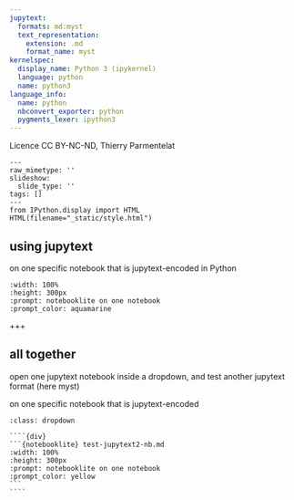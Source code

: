 ```yaml
---
jupytext:
  formats: md:myst
  text_representation:
    extension: .md
    format_name: myst
kernelspec:
  display_name: Python 3 (ipykernel)
  language: python
  name: python3
language_info:
  name: python
  nbconvert_exporter: python
  pygments_lexer: ipython3
---
```


Licence CC BY-NC-ND, Thierry Parmentelat

```{raw-cell}
---
raw_mimetype: ''
slideshow:
  slide_type: ''
tags: []
---
from IPython.display import HTML
HTML(filename="_static/style.html")
```

## using jupytext

on one specific notebook that is jupytext-encoded in Python

```{notebooklite} hello-world-jupytext-nb.md
:width: 100%
:height: 300px
:prompt: notebooklite on one notebook
:prompt_color: aquamarine
```

+++

## all together

open one jupytext notebook inside a dropdown, and test another jupytext format (here myst)

on one specific notebook that is jupytext-encoded

`````{admonition} a hidden jupytext notebook
:class: dropdown

````{div}
```{notebooklite} test-jupytext2-nb.md
:width: 100%
:height: 300px
:prompt: notebooklite on one notebook
:prompt_color: yellow
```
````
`````
